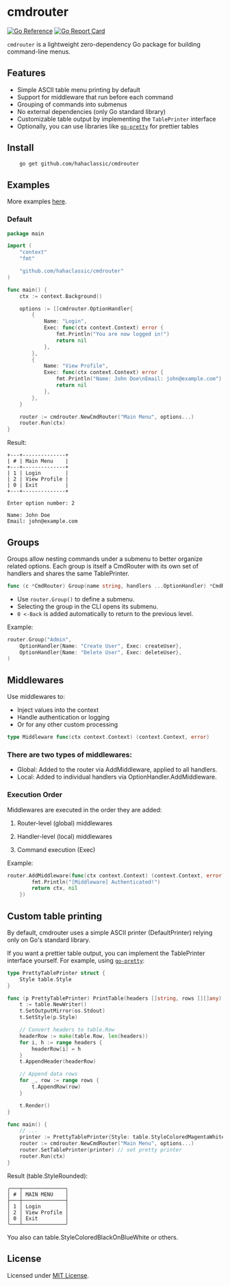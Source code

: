 # cmdrouter

[![Go Reference](https://pkg.go.dev/badge/github.com/hahaclassic/cmdrouter.svg)](https://pkg.go.dev/github.com/hahaclassic/cmdrouter)
[![Go Report Card](https://goreportcard.com/badge/github.com/hahaclassic/cmdrouter)](https://goreportcard.com/report/github.com/hahaclassic/cmdrouter)

<!-- [![Build Status](https://github.com/hahaclassic/go-pretty/actions/workflows/ci.yml/badge.svg?branch=main)](https://github.com/hahaclassic/go-pretty/actions?query=workflow%3ACI+event%3Apush+branch%3Amain)
[![Coverage Status](https://coveralls.io/repos/github/hahaclassic/go-pretty/badge.svg?branch=main)](https://coveralls.io/github/hahaclassic/go-pretty?branch=main) -->

`cmdrouter` is a lightweight zero-dependency Go package for building command-line menus.

## Features

- Simple ASCII table menu printing by default
- Support for middleware that run before each command
- Grouping of commands into submenus
- No external dependencies (only Go standard library)
- Customizable table output by implementing the `TablePrinter` interface
- Optionally, you can use libraries like [`go-pretty`](https://github.com/jedib0t/go-pretty) for prettier tables

## Install

```bash
    go get github.com/hahaclassic/cmdrouter
```

## Examples

More examples [here](/examples/).

### Default

```go
package main

import (
    "context"
    "fmt"

    "github.com/hahaclassic/cmdrouter"
)

func main() {
    ctx := context.Background()

    options := []cmdrouter.OptionHandler{
        {
            Name: "Login",
            Exec: func(ctx context.Context) error {
                fmt.Println("You are now logged in!")
                return nil
            },
        },
        {
            Name: "View Profile",
            Exec: func(ctx context.Context) error {
                fmt.Println("Name: John Doe\nEmail: john@example.com")
                return nil
            },
        },
    }

    router := cmdrouter.NewCmdRouter("Main Menu", options...)
    router.Run(ctx)
}
```

Result:
```
+---+--------------+
| # | Main Menu    |
+---+--------------+
| 1 | Login        |
| 2 | View Profile |
| 0 | Exit         |
+---+--------------+

Enter option number: 2

Name: John Doe
Email: john@example.com
```

## Groups

Groups allow nesting commands under a submenu to better organize related options.
Each group is itself a CmdRouter with its own set of handlers and shares the same TablePrinter.

```go
func (c *CmdRouter) Group(name string, handlers ...OptionHandler) *CmdRouter
```

- Use ```router.Group()``` to define a submenu.
- Selecting the group in the CLI opens its submenu.
- `0 <-Back` is added automatically to return to the previous level.

Example:

```go
router.Group("Admin",
    OptionHandler{Name: "Create User", Exec: createUser},
    OptionHandler{Name: "Delete User", Exec: deleteUser},
)
```

## Middlewares

Use middlewares to:
- Inject values into the context
- Handle authentication or logging
- Or for any other custom processing

```go
type Middleware func(ctx context.Context) (context.Context, error)
```

### There are two types of middlewares:
- Global: Added to the router via AddMiddleware, applied to all handlers.
- Local: Added to individual handlers via OptionHandler.AddMiddleware.

### Execution Order
Middlewares are executed in the order they are added:

1. Router-level (global) middlewares

2. Handler-level (local) middlewares

3. Command execution (Exec)

Example:
```go
router.AddMiddleware(func(ctx context.Context) (context.Context, error) {
		fmt.Println("[Middleware] Authenticated!")
		return ctx, nil
	})
```

## Custom table printing

By default, cmdrouter uses a simple ASCII printer (DefaultPrinter) relying only on Go's standard library.

If you want a prettier table output, you can implement the TablePrinter interface yourself. For example, using [`go-pretty`](https://github.com/jedib0t/go-pretty):

```go
type PrettyTablePrinter struct {
	Style table.Style
}

func (p PrettyTablePrinter) PrintTable(headers []string, rows [][]any) {
	t := table.NewWriter()
	t.SetOutputMirror(os.Stdout)
	t.SetStyle(p.Style)

	// Convert headers to table.Row
	headerRow := make(table.Row, len(headers))
	for i, h := range headers {
		headerRow[i] = h
	}
	t.AppendHeader(headerRow)

	// Append data rows
	for _, row := range rows {
		t.AppendRow(row)
	}

	t.Render()
}

func main() {
    // ...
    printer := PrettyTablePrinter{Style: table.StyleColoredMagentaWhiteOnBlack}
	router := cmdrouter.NewCmdRouter("Main Menu", options...)
    router.SetTablePrinter(printer) // set pretty printer
    router.Run(ctx)
}
```

Result (table.StyleRounded):
```
╭───┬──────────────╮
│ # │ MAIN MENU    │
├───┼──────────────┤
│ 1 │ Login        │
│ 2 │ View Profile │
│ 0 │ Exit         │
╰───┴──────────────╯
```

You also can table.StyleColoredBlackOnBlueWhite or others.

## License

Licensed under [MIT License](./LICENSE).